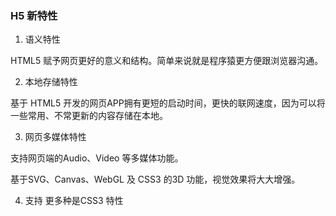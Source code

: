 ### H5 新特性

1. 语义特性

HTML5 赋予网页更好的意义和结构。简单来说就是程序猿更方便跟浏览器沟通。

2. 本地存储特性

基于 HTML5 开发的网页APP拥有更短的启动时间，更快的联网速度，因为可以将一些常用、不常更新的内容存储在本地。

3. 网页多媒体特性

支持网页端的Audio、Video 等多媒体功能。

基于SVG、Canvas、WebGL 及 CSS3 的3D 功能，视觉效果将大大增强。

4. 支持 更多种是CSS3 特性

